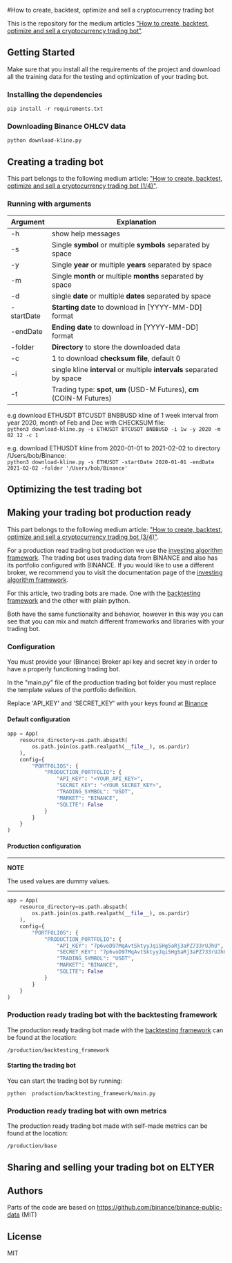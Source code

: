 #How to create, backtest, optimize and sell a cryptocurrency trading bot 

This is the repository for the medium articles ["How to create, backtest, optimize and sell a cryptocurrency trading bot"](https://medium.com/p/21e0ec3abdcf).

## Getting Started
Make sure that you install all the requirements of the project and download 
all the training data for the testing and optimization of your trading bot.

### Installing the dependencies
`pip install -r requirements.txt`

### Downloading Binance OHLCV data

`python download-kline.py`

## Creating a trading bot
This part belongs to the following medium article: ["How to create, backtest, optimize and sell a cryptocurrency trading bot (1/4)"](https://medium.com/p/21e0ec3abdcf).

### Running with arguments
| Argument        | Explanation |         
| --------------- | ---------------- |
| -h              | show help messages| 
| -s              | Single **symbol** or multiple **symbols** separated by space | 
| -y              | Single **year** or multiple **years** separated by space| 
| -m              | Single **month** or multiple **months** separated by space | 
| -d              | single **date** or multiple **dates** separated by space    | 
| -startDate      | **Starting date** to download in [YYYY-MM-DD] format    | 
| -endDate        | **Ending date** to download in [YYYY-MM-DD] format     | 
| -folder         | **Directory** to store the downloaded data    | 
| -c              | 1 to download **checksum file**, default 0       | 
| -i              | single kline **interval** or multiple **intervals** separated by space      |
| -t              | Trading type: **spot**, **um** (USD-M Futures), **cm** (COIN-M Futures)    |

e.g download ETHUSDT BTCUSDT BNBBUSD kline of 1 week interval from year 2020, month of Feb and Dec with CHECKSUM file:<br/>
`python3 download-kline.py -s ETHUSDT BTCUSDT BNBBUSD -i 1w -y 2020 -m 02 12 -c 1`

e.g. download ETHUSDT kline from 2020-01-01 to 2021-02-02 to directory /Users/bob/Binance:<br/>
`python3 download-kline.py -s ETHUSDT -startDate 2020-01-01 -endDate 2021-02-02 -folder '/Users/bob/Binance'`

## Optimizing the test trading bot

## Making your trading bot production ready
This part belongs to the following medium article: ["How to create, backtest, optimize and sell a cryptocurrency trading bot (3/4)"](https://medium.com/p/21e0ec3abdcf).

For a production read trading bot production we use the [investing algorithm framework](https://investing-algorithm-framework.com).
The trading bot uses trading data from BINANCE and also has 
its portfolio configured with BINANCE. If you would like to use a different 
broker, we recommend you to visit the documentation page of the [investing algorithm framework](https://investing-algorithm-framework.com).

For this article, two trading bots are made. One with the [backtesting framework](https://pypi.org/project/Backtesting/)
and the other with plain python. 

Both have the same functionality and behavior, however in this way you can see that
you can mix and match different frameworks and libraries with your trading bot.

### Configuration
You must provide your (Binance) Broker api key and secret key in order to 
have a properly functioning trading bot.

In the "main.py" file of the production trading bot folder you must replace 
the template values of the portfolio definition.

Replace 'API_KEY' and 'SECRET_KEY' with your keys 
found at [Binance](https://binance.com)

#### Default configuration
```python
app = App(
    resource_directory=os.path.abspath(
        os.path.join(os.path.realpath(__file__), os.pardir)
    ),
    config={
        "PORTFOLIOS": {
            "PRODUCTION_PORTFOLIO": {
                "API_KEY": "<YOUR_API_KEY>",
                "SECRET_KEY": "<YOUR_SECRET_KEY>",
                "TRADING_SYMBOL": "USDT",
                "MARKET": "BINANCE",
                "SQLITE": False
            }
        }
    }
)
```

#### Production configuration

---
**NOTE**

The used values are dummy values.

---
```python
app = App(
    resource_directory=os.path.abspath(
        os.path.join(os.path.realpath(__file__), os.pardir)
    ),
    config={
        "PORTFOLIOS": {
            "PRODUCTION_PORTFOLIO": {
                "API_KEY": "7p6voD97MqAvtSktyyJqiSHg5aRj3aPZ733rUJhU",
                "SECRET_KEY": "7p6voD97MqAvtSktyyJqiSHg5aRj3aPZ733rUJhU",
                "TRADING_SYMBOL": "USDT",
                "MARKET": "BINANCE",
                "SQLITE": False
            }
        }
    }
)
```


### Production ready trading bot with the backtesting framework
The production ready trading bot made with the [backtesting framework](https://pypi.org/project/Backtesting/) can 
be found at the location:
```shell
/production/backtesting_framework
```

#### Starting the trading bot
You can start the trading bot by running:

```shell
python  production/backtesting_framework/main.py
```

### Production ready trading bot with own metrics
The production ready trading bot made with self-made metrics can 
be found at the location:
```shell
/production/base
```


## Sharing and selling your trading bot on ELTYER


## Authors

Parts of the code are based on https://github.com/binance/binance-public-data (MIT)

## License

MIT
